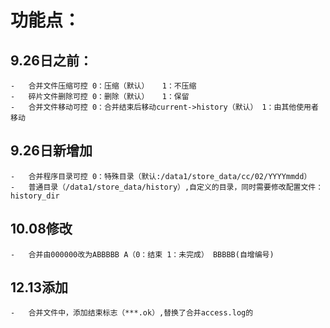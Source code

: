 
# 功能点：
## 9.26日之前：
	-	合并文件压缩可控 0：压缩（默认）	1：不压缩
	-	碎片文件删除可控 0：删除（默认）	1：保留
	-	合并文件移动可控 0：合并结束后移动current->history（默认） 1：由其他使用者移动

## 9.26日新增加
	-	合并程序目录可控 0：特殊目录（默认:/data1/store_data/cc/02/YYYYmmdd）
	-	普通目录（/data1/store_data/history）,自定义的目录，同时需要修改配置文件：history_dir
## 10.08修改
	-	合并由000000改为ABBBBB A（0：结束 1：未完成） BBBBB(自增编号)

## 12.13添加
	-	合并文件中，添加结束标志（***.ok）,替换了合并access.log的
